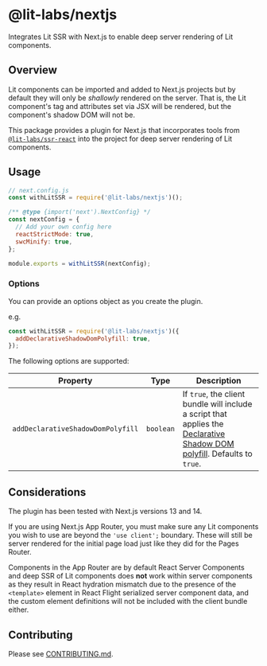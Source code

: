 # @lit-labs/nextjs

Integrates Lit SSR with Next.js to enable deep server rendering of Lit components.

## Overview

Lit components can be imported and added to Next.js projects but by default they will only be _shallowly_ rendered on the server. That is, the Lit component's tag and attributes set via JSX will be rendered, but the component's shadow DOM will not be.

This package provides a plugin for Next.js that incorporates tools from [`@lit-labs/ssr-react`](../ssr-react/README.md) into the project for deep server rendering of Lit components.

## Usage

```js
// next.config.js
const withLitSSR = require('@lit-labs/nextjs')();

/** @type {import('next').NextConfig} */
const nextConfig = {
  // Add your own config here
  reactStrictMode: true,
  swcMinify: true,
};

module.exports = withLitSSR(nextConfig);
```

### Options

You can provide an options object as you create the plugin.

e.g.

```js
const withLitSSR = require('@lit-labs/nextjs')({
  addDeclarativeShadowDomPolyfill: true,
});
```

The following options are supported:

| Property                          | Type      | Description                                                                                                                                                                      |
| --------------------------------- | --------- | -------------------------------------------------------------------------------------------------------------------------------------------------------------------------------- |
| `addDeclarativeShadowDomPolyfill` | `boolean` | If `true`, the client bundle will include a script that applies the [Declarative Shadow DOM polyfill](https://github.com/webcomponents/template-shadowroot). Defaults to `true`. |

## Considerations

The plugin has been tested with Next.js versions 13 and 14.

If you are using Next.js App Router, you must make sure any Lit components you wish to use are beyond the `'use client';` boundary. These will still be server rendered for the initial page load just like they did for the Pages Router.

Components in the App Router are by default React Server Components and deep SSR of Lit components does **not** work within server components as they result in React hydration mismatch due to the presence of the `<template>` element in React Flight serialized server component data, and the custom element definitions will not be included with the client bundle either.

## Contributing

Please see [CONTRIBUTING.md](../../../CONTRIBUTING.md).
